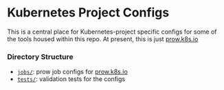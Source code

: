 # Kubernetes Project Configs

This is a central place for Kubernetes-project specific configs for some of
the tools housed within this repo. At present, this is just [prow.k8s.io]

### Directory Structure

- [`jobs/`](./jobs): prow job configs for [prow.k8s.io]
- [`tests/`](./tests): validation tests for the configs

[prow.k8s.io]: https://prow.k8s.io
